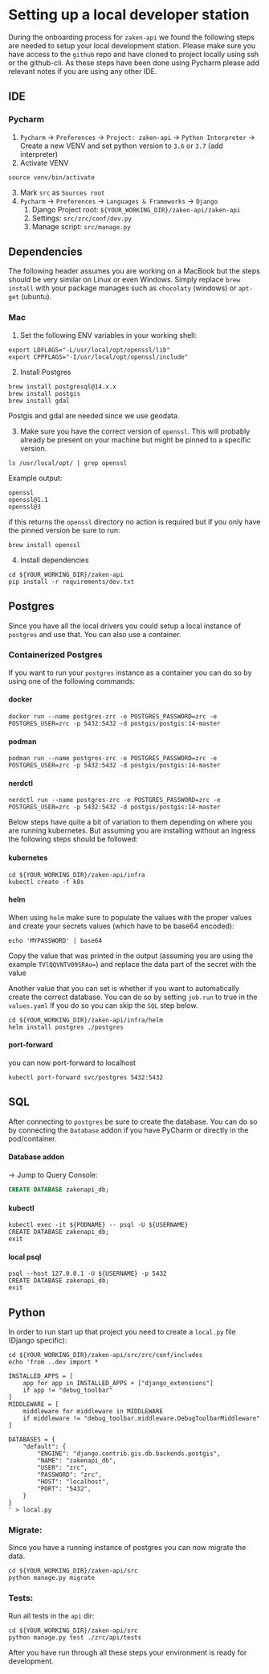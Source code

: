 # Setting up a local developer station

During the onboarding process for `zaken-api` we found the following steps are needed to setup your local development station.
Please make sure you have access to the `github` repo and have cloned to project locally using ssh or the github-cli.
As these steps have been done using Pycharm please add relevant notes if you are using any other IDE.


## IDE

### Pycharm

1. `Pycharm` -> `Preferences` -> `Project: zaken-api` -> `Python Interpreter` -> Create a new VENV and set python version to `3.6` or `3.7` (add interpreter)
2. Activate VENV
```shell
source venv/bin/activate
 ```
3. Mark `src` as `Sources root`
4. `Pycharm` -> `Preferences` -> `Languages & Frameworks` -> `Django`
   1. Django Project root: `${YOUR_WORKING_DIR}/zaken-api/zaken-api`
   2. Settings: `src/zrc/conf/dev.py`
   3. Manage script: `src/manage.py`


## Dependencies

The following header assumes you are working on a MacBook but the steps should be very similar on Linux or even Windows.
Simply replace `brew install` with your package manages such as `chocolaty` (windows) or `apt-get` (ubuntu).

### Mac

1. Set the following ENV variables in your working shell:

```shell
export LDFLAGS="-L/usr/local/opt/openssl/lib"
export CPPFLAGS="-I/usr/local/opt/openssl/include"
```

2. Install Postgres
```shell
brew install postgresql@14.x.x
brew install postgis
brew install gdal
```

Postgis and gdal are needed since we use geodata.

3. Make sure you have the correct version of `openssl`.
This will probably already be present on your machine but might be pinned to a specific version.

```shell
ls /usr/local/opt/ | grep openssl
```

Example output:

```shell
openssl
openssl@1.1
openssl@3
```

if this returns the `openssl` directory no action is required but if you only have the pinned version be sure to run:

```shell
brew install openssl
```

4. Install dependencies
```shell
cd ${YOUR_WORKING_DIR}/zaken-api
pip install -r requirements/dev.txt
```

## Postgres

Since you have all the local drivers you could setup a local instance of `postgres` and use that. You can also use a container.

### Containerized Postgres

If you want to run your `postgres` instance as a container you can do so by using one of the following commands:

#### docker

```shell
docker run --name postgres-zrc -e POSTGRES_PASSWORD=zrc -e POSTGRES_USER=zrc -p 5432:5432 -d postgis/postgis:14-master
```

#### podman

```shell
podman run --name postgres-zrc -e POSTGRES_PASSWORD=zrc -e POSTGRES_USER=zrc -p 5432:5432 -d postgis/postgis:14-master
```

#### nerdctl

```shell
nerdctl run --name postgres-zrc -e POSTGRES_PASSWORD=zrc -e POSTGRES_USER=zrc -p 5432:5432 -d postgis/postgis:14-master
```

Below steps have quite a bit of variation to them depending on where you are running kubernetes.
But assuming you are installing without an ingress the following steps should be followed:

#### kubernetes

```shell
cd ${YOUR_WORKING_DIR}/zaken-api/infra
kubectl create -f k8s
```

#### helm

When using `helm` make sure to populate the values with the proper values and create your secrets values (which have to be base64 encoded):

```shell
echo 'MYPASSWORD' | base64
```

Copy the value that was printed in the output (assuming you are using the example `TVlQQVNTV09SRAo=`) and replace the data part of the secret with the value

Another value that you can set is whether if you want to automatically create the correct database. You can do so by setting `job.run` to true in the `values.yaml`
If you do so you can skip the `SQL` step below.

```shell
cd ${YOUR_WORKING_DIR}/zaken-api/infra/helm
helm install postgres ./postgres
```

#### port-forward

you can now port-forward to localhost
```shell
kubectl port-forward svc/postgres 5432:5432
```

## SQL

After connecting to `postgres` be sure to create the database. You can do so by connecting the `Database` addon if you have PyCharm or directly in the pod/container.

#### Database addon

-> Jump to Query Console:

```sql
CREATE DATABASE zakenapi_db;
```

#### kubectl

```shell
kubectl exec -it ${PODNAME} -- psql -U ${USERNAME}
CREATE DATABASE zakenapi_db;
exit
```

#### local psql

```shell
psql --host 127.0.0.1 -U ${USERNAME} -p 5432
CREATE DATABASE zakenapi_db;
exit
```

## Python

In order to run start up that project you need to create a `local.py` file (Django specific):

```shell
cd ${YOUR_WORKING_DIR}/zaken-api/src/zrc/conf/includes
echo 'from ..dev import *

INSTALLED_APPS = [
    app for app in INSTALLED_APPS + ["django_extensions"]
    if app != "debug_toolbar"
]
MIDDLEWARE = [
    middleware for middleware in MIDDLEWARE
    if middleware != "debug_toolbar.middleware.DebugToolbarMiddleware"
]

DATABASES = {
    "default": {
        "ENGINE": "django.contrib.gis.db.backends.postgis",
        "NAME": "zakenapi_db",
        "USER": "zrc",
        "PASSWORD": "zrc",
        "HOST": "localhost",
        "PORT": "5432",
    }
}
' > local.py
```
### Migrate:

Since you have a running instance of postgres you can now migrate the data.

```shell
cd ${YOUR_WORKING_DIR}/zaken-api/src
python manage.py migrate
```

### Tests:

Run all tests in the `api` dir:

```shell
cd ${YOUR_WORKING_DIR}/zaken-api/src
python manage.py test ./zrc/api/tests
```

After you have run through all these steps your environment is ready for development.
